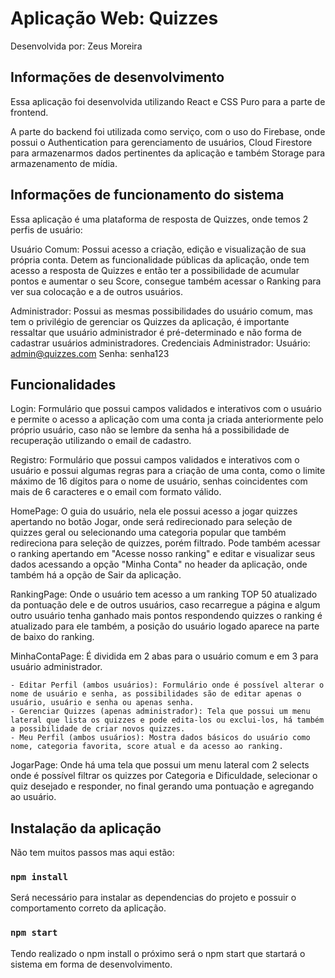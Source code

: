 # Aplicação Web: Quizzes

Desenvolvida por: Zeus Moreira

## Informações de desenvolvimento

Essa aplicação foi desenvolvida utilizando React e CSS Puro para a parte de frontend.

A parte do backend foi utilizada como serviço, com o uso do Firebase, onde possui o Authentication para gerenciamento de usuários, Cloud Firestore para armazenarmos dados pertinentes da aplicação e também Storage para armazenamento de mídia.

## Informações de funcionamento do sistema

Essa aplicação é uma plataforma de resposta de Quizzes, onde temos 2 perfis de usuário:

Usuário Comum: Possui acesso a criação, edição e visualização de sua própria conta. Detem as funcionalidade públicas da aplicação, onde tem acesso a resposta de Quizzes e então ter a possibilidade de acumular pontos e aumentar o seu Score, consegue também acessar o Ranking para ver sua colocação e a de outros usuários.

Administrador: Possui as mesmas possibilidades do usuário comum, mas tem o privilégio de gerenciar os Quizzes da aplicação, é importante ressaltar que usuário administrador é pré-determinado e não forma de cadastrar usuários administradores.
Credenciais Administrador: 
Usuário: admin@quizzes.com
Senha: senha123

## Funcionalidades

Login: Formulário que possui campos validados e interativos com o usuário e permite o acesso a aplicação com uma conta ja criada anteriormente pelo próprio usuário, caso não se lembre da senha há a possibilidade de recuperação utilizando o email de cadastro.

Registro: Formulário que possui campos validados e interativos com o usuário e possui algumas regras para a criação de uma conta, como o limite máximo de 16 dígitos para o nome de usuário, senhas coincidentes com mais de 6 caracteres e o email com formato válido.

HomePage: O guia do usuário, nela ele possui acesso a jogar quizzes apertando no botão Jogar, onde será redirecionado para seleção de quizzes geral ou selecionando uma categoria popular que também redireciona para seleção de quizzes, porém filtrado. Pode também acessar o ranking apertando em "Acesse nosso ranking" e editar e visualizar seus dados acessando a opção "Minha Conta" no header da aplicação, onde também há a opção de Sair da aplicação.

RankingPage: Onde o usuário tem acesso a um ranking TOP 50 atualizado da pontuação dele e de outros usuários, caso recarregue a página e algum outro usuário tenha ganhado mais pontos respondendo quizzes o ranking é atualizado para ele também, a posição do usuário logado aparece na parte de baixo do ranking.

MinhaContaPage: É dividida em 2 abas para o usuário comum e em 3 para usuário administrador.

    - Editar Perfil (ambos usuários): Formulário onde é possível alterar o nome de usuário e senha, as possibilidades são de editar apenas o usuário, usuário e senha ou apenas senha.
    - Gerenciar Quizzes (apenas administrador): Tela que possui um menu lateral que lista os quizzes e pode edita-los ou exclui-los, há também a possibilidade de criar novos quizzes.
    - Meu Perfil (ambos usuários): Mostra dados básicos do usuário como nome, categoria favorita, score atual e da acesso ao ranking.

JogarPage: Onde há uma tela que possui um menu lateral com 2 selects onde é possível filtrar os quizzes por Categoria e Dificuldade, selecionar o quiz desejado e responder, no final gerando uma pontuação e agregando ao usuário.

## Instalação da aplicação

Não tem muitos passos mas aqui estão:

### `npm install`

Será necessário para instalar as dependencias do projeto e possuir o comportamento correto da aplicação.

### `npm start`

Tendo realizado o npm install o próximo será o npm start que startará o sistema em forma de desenvolvimento.
